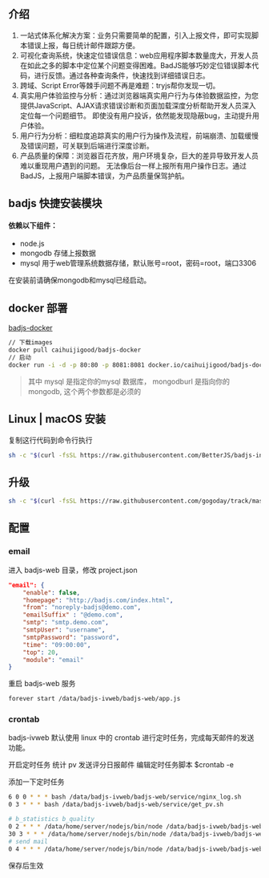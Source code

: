 

## 介绍

1. 一站式体系化解决方案：业务只需要简单的配置，引入上报文件，即可实现脚本错误上报，每日统计邮件跟踪方便。
2. 可视化查询系统，快速定位错误信息：web应用程序脚本数量庞大，开发人员在如此之多的脚本中定位某个问题变得困难。BadJS能够巧妙定位错误脚本代码，进行反馈。通过各种查询条件，快速找到详细错误日志。
3. 跨域、Script Error等棘手问题不再是难题：tryjs帮你发现一切。
4. 真实用户体验监控与分析：通过浏览器端真实用户行为与体验数据监控，为您提供JavaScript、AJAX请求错误诊断和页面加载深度分析帮助开发人员深入定位每一个问题细节。 即使没有用户投诉，依然能发现隐蔽bug，主动提升用户体验。
5. 用户行为分析：细粒度追踪真实的用户行为操作及流程，前端崩溃、加载缓慢及错误问题，可关联到后端进行深度诊断。
6. 产品质量的保障：浏览器百花齐放，用户环境复杂，巨大的差异导致开发人员难以重现用户遇到的问题。 无法像后台一样上报所有用户操作日志。通过BadJS，上报用户端脚本错误，为产品质量保驾护航。

## badjs 快捷安装模块

#### 依赖以下组件：
- node.js
- mongodb 存储上报数据
- mysql 用于web管理系统数据存储，默认账号=root，密码=root，端口3306

在安装前请确保mongodb和mysql已经启动。

## docker 部署
[badjs-docker]( https://hub.docker.com/r/caihuijigood/badjs-docker/) 
``` bash 
// 下载images
docker pull caihuijigood/badjs-docker
// 启动
docker run -i -d -p 80:80 -p 8081:8081 docker.io/caihuijigood/badjs-docker bash badjs mysql=mysql://root:root@192.168.1.101:3306/badjs mongodb=mongodb://192.168.1.101:27017/badjs
```
 
> 其中 mysql 是指定你的mysql 数据库，  mongodburl 是指向你的mongodb,  这个两个参数都是必须的

## Linux | macOS 安装
复制这行代码到命令行执行
```bash
sh -c "$(curl -fsSL https://raw.githubusercontent.com/BetterJS/badjs-installer/master/install.sh)"

```

## 升级
```bash
sh -c "$(curl -fsSL https://raw.githubusercontent.com/gogoday/track/master/upgrade/upgrade.sh?v=1)"
```

## 配置

### email

进入 badjs-web 目录，修改 project.json
```json
"email": {
    "enable": false,
    "homepage": "http://badjs.com/index.html",
    "from": "noreply-badjs@demo.com",
    "emailSuffix" : "@demo.com",
    "smtp": "smtp.demo.com",
    "smtpUser": "username",
    "smtpPassword": "password",
    "time": "09:00:00",
    "top": 20,
    "module": "email"
}
```
重启 badjs-web 服务

```sh
forever start /data/badjs-ivweb/badjs-web/app.js
```

### crontab

badjs-ivweb 默认使用 linux 中的 crontab 进行定时任务，完成每天邮件的发送功能。

开启定时任务 统计 pv 发送评分日报邮件 编辑定时任务脚本 $crontab -e

添加一下定时任务

```sh
6 0 0 * * * bash /data/badjs-ivweb/badjs-web/service/nginx_log.sh
0 3 * * * bash /data/badjs-ivweb/badjs-web/service/get_pv.sh

# b_statistics b_quality
0 2 * * * /data/home/server/nodejs/bin/node /data/badjs-ivweb/badjs-web/service/handle-statistics.js
30 3 * * * /data/home/server/nodejs/bin/node /data/badjs-ivweb/badjs-web/service/handle-quality.js
# send mail
0 4 * * * /data/home/server/nodejs/bin/node /data/badjs-ivweb/badjs-web/service/ScoreMail.js
```

保存后生效
